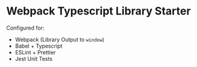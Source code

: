 # Webpack Typescript Library Starter

Configured for:

- Webpack (Library Output to `window`)
- Babel + Typescript
- ESLint + Prettier
- Jest Unit Tests
